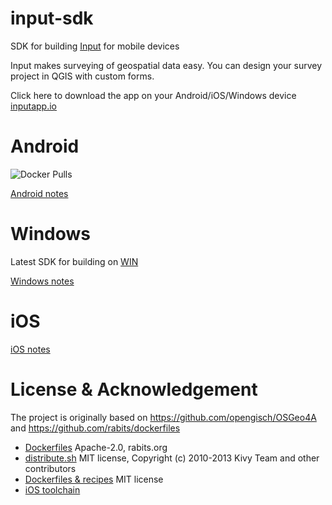 # input-sdk

SDK for building [Input](https://github.com/lutraconsulting/input) for mobile devices

Input makes surveying of geospatial data easy. You can design your survey project in QGIS with custom forms.

Click here to download the app on your Android/iOS/Windows device [inputapp.io](http://inputapp.io)

# Android 

![Docker Pulls](https://img.shields.io/docker/pulls/lutraconsulting/input-sdk)

[Android notes](android/android.md)

# Windows

Latest SDK for building on [WIN](https://www.dropbox.com/s/poi9ry119f7j7ez/input-sdk-win-x86_64-7.zip?dl=0)

[Windows notes](win/win.md)

# iOS

[iOS notes](ios/ios.md)

# License & Acknowledgement

The project is originally based on https://github.com/opengisch/OSGeo4A
and https://github.com/rabits/dockerfiles

- [Dockerfiles](https://github.com/rabits/dockerfiles) Apache-2.0, rabits.org
- [distribute.sh](https://github.com/opengisch/OSGeo4A/blob/master/LICENSE-for-distribute-sh) MIT license, Copyright (c) 2010-2013 Kivy Team and other contributors
- [Dockerfiles & recipes](https://github.com/opengisch/OSGeo4A) MIT license
- [iOS toolchain](https://github.com/leetal/ios-cmake/blob/)
